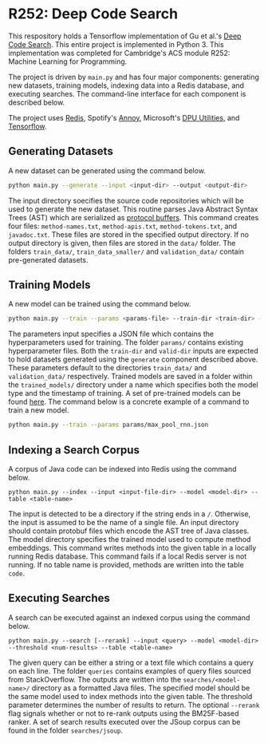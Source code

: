 # R252: Deep Code Search

This respository holds a Tensorflow implementation of Gu et al.'s [Deep Code Search](https://guxd.github.io/papers/deepcs.pdf). This entire project is implemented in Python 3. This implementation was completed for Cambridge's ACS module R252: Machine Learning for Programming.

The project is driven by ```main.py``` and has four major components: generating new datasets, training models, indexing data into a Redis database, and executing searches. The command-line interface for each component is described below.

The project uses [Redis](https://pypi.org/project/redis/), Spotify's [Annoy](https://github.com/spotify/annoy), Microsoft's [DPU Utilities](https://github.com/Microsoft/dpu-utils), and [Tensorflow](https://www.tensorflow.org/).

## Generating Datasets
A new dataset can be generated using the command below.
```sh
python main.py --generate --input <input-dir> --output <output-dir>
```
The input directory soecifies the source code repositories which will be used to generate the new dataset. This routine parses Java Abstract Syntax Trees (AST) which are serialized as [protocol buffers](https://developers.google.com/protocol-buffers/). This command creates four files: ```method-names.txt```, ```method-apis.txt```, ```method-tokens.txt```, and ```javadoc.txt```. These files are stored in the specified output directory. If no output directory is given, then files are stored in the ```data/``` folder. The folders ```train_data/```, ```train_data_smaller/``` and ```validation_data/``` contain pre-generated datasets.

## Training Models
A new model can be trained using the command below.
```sh
python main.py --train --params <params-file> --train-dir <train-dir> --valid-dir <validation-dir>
```
The parameters input specifies a JSON file which contains the hyperparameters used for training. The folder ```params/``` contains existing hyperparameter files. Both the ``train-dir`` and ```valid-dir```  inputs are expected to hold datasets generated using the ```generate``` component described above. These parameters default to the directories ```train_data/``` and ```validation_data/``` respectively. Trained models are saved in a folder within the ```trained_models/``` directory under a name which specifies both the model type and the timestamp of training. A set of pre-trained models can be found [here](https://drive.google.com/drive/folders/17geATWd7CrF_XycpbYNQUBR4urU-pUvh?usp=sharing). The command below is a concrete example of a command to train a new model.
```sh
python main.py --train --params params/max_pool_rnn.json
```

## Indexing a Search Corpus
A corpus of Java code can be indexed into Redis using the command below.
```
python main.py --index --input <input-file-dir> --model <model-dir> --table <table-name>
```
The input is detected to be a directory if the string ends in a ```/```. Otherwise, the input is assumed to be the name of a single file. An input directory should contain protobuf files which encode the AST tree of Java classes.  The model directory specifies the trained model used to compute method embeddings. This command writes methods into the given table in a locally running Redis database. This command fails if a local Redis server is not running. If no table name is provided, methods are written into the table ```code```.

## Executing Searches
A search can be executed against an indexed corpus using the command below.
```
python main.py --search [--rerank] --input <query> --model <model-dir> --threshold <num-results> --table <table-name>
```
The given query can be either a string or a text file which contains a query on each line. The folder ```queries``` contains examples of query files sourced from StackOverflow. The outputs are written into the ```searches/<model-name>/``` directory as a formatted Java files. The specified model should be the same model used to index methods into the given table. The threshold parameter determines the number of results to return. The optional ```--rerank``` flag signals whether or not to re-rank outputs using the BM25F-based ranker.  A set of search results executed over the JSoup corpus can be found in the folder ```searches/jsoup```.
